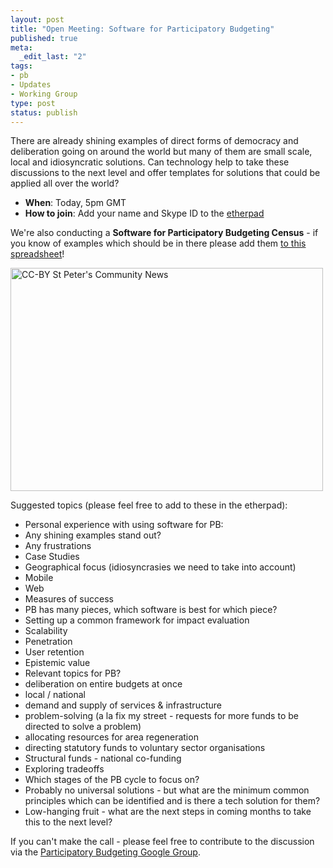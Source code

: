 ```yaml
--- 
layout: post
title: "Open Meeting: Software for Participatory Budgeting"
published: true
meta: 
  _edit_last: "2"
tags: 
- pb
- Updates
- Working Group
type: post
status: publish
---
```

There are already shining examples of direct forms of democracy and deliberation going on around the world but many of them are small scale, local and idiosyncratic solutions. Can technology help to take these discussions to the next level and offer templates for solutions that could be applied all over the world? 

* **When**: Today, 5pm GMT
* **How to join**: Add your name and Skype ID to the [etherpad](http://wdmmg.okfnpad.org/pb)

We're also conducting a **Software for Participatory Budgeting Census** - if you know of examples which should be in there please add them [to this spreadsheet](https://docs.google.com/spreadsheet/ccc?key=0AvoV_cBqwo28dE9fZy02NEt2UGxPTnRQMTEzaUhTOGc#gid=0)! 

<img alt="CC-BY St Peter&#039;s Community News" src="http://farm5.staticflickr.com/4022/4512444887_3a28560518.jpg" title="Participatory Budgeting " class="alignnone" width="500" height="357" />

Suggested topics (please feel free to add to these in the etherpad): 

* Personal experience with using software for PB:
 * Any shining examples stand out?
 * Any frustrations
* Case Studies
 * Geographical focus (idiosyncrasies we need to take into account)
 * Mobile
 * Web 
* Measures of success
 * PB has many pieces, which software is best for which piece?
 * Setting up a common framework for impact evaluation
 * Scalability
 * Penetration
 * User retention
 * Epistemic value
* Relevant topics for PB?
 * deliberation on entire budgets at once
 * local / national 
 * demand and supply of services & infrastructure
 * problem-solving (a la fix my street - requests for more funds to be directed to solve a problem)
 * allocating resources for area regeneration
 * directing statutory funds to voluntary sector organisations
 * Structural funds - national co-funding
 * Exploring tradeoffs
* Which stages of the PB cycle to focus on? 
* Probably no universal solutions - but what are the minimum common principles which can be identified and is there a tech solution for them?
* Low-hanging fruit - what are the next steps in coming months to take this to the next level? 

If you can't make the call - please feel free to contribute to the discussion via the [Participatory Budgeting Google Group](http://groups.google.com/group/participatorybudgeting?pli=1). 
